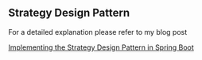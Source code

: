 ## Strategy Design Pattern

For a detailed explanation please refer to my blog post

[Implementing the Strategy Design Pattern in Spring Boot](https://medium.com/@goutham67r/implementing-the-strategy-design-pattern-in-spring-boot-df3adb9ceb4a)
